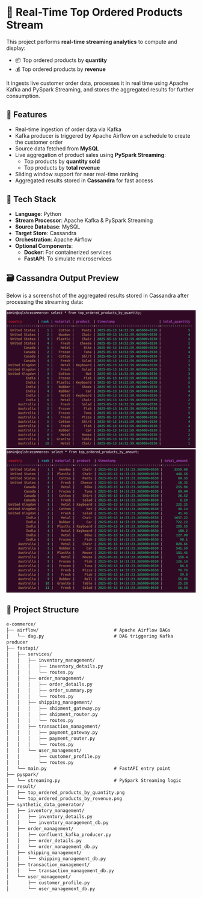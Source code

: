 # 🛒 Real-Time Top Ordered Products Stream

This project performs **real-time streaming analytics** to compute and display:

- 📦 Top ordered products by **quantity**
- 💰 Top ordered products by **revenue**

It ingests live customer order data, processes it in real time using Apache Kafka and PySpark Streaming, and stores the aggregated results for further consumption.

## 🚀 Features

- Real-time ingestion of order data via Kafka
- Kafka producer is triggered by Apache Airflow on a schedule to create the customer order
- Source data fetched from **MySQL**
- Live aggregation of product sales using **PySpark Streaming**:
  - Top products by **quantity sold**
  - Top products by **total revenue**
- Sliding window support for near real-time ranking
- Aggregated results stored in **Cassandra** for fast access

## 🧱 Tech Stack

- **Language**: Python
- **Stream Processor**: Apache Kafka & PySpark Streaming
- **Source Database**: MySQL
- **Target Store**: Cassandra
- **Orchestration**: Apache Airflow
- **Optional Components**:
  - **Docker**: For containerized services
  - **FastAPI**: To simulate microservices

## 🗃️ Cassandra Output Preview

Below is a screenshot of the aggregated results stored in Cassandra after processing the streaming data:

![Cassandra Output](result/top_ordered_products_by_quantity.png)
![Cassandra Output](result/top_ordered_products_by_revenue.png)

## 📁 Project Structure

```text
e-commerce/
├── airflow/                            # Apache Airflow DAGs
│   └── dag.py                          # DAG triggering Kafka producer
├── fastapi/
│   ├── services/
│   │   ├── inventory_management/
│   │   │   ├── inventory_details.py
│   │   │   └── routes.py
│   │   ├── order_management/
│   │   │   ├── order_details.py
│   │   │   ├── order_summary.py
│   │   │   └── routes.py
│   │   ├── shipping_management/
│   │   │   ├── shipment_gateway.py
│   │   │   ├── shipment_router.py
│   │   │   └── routes.py
│   │   ├── transaction_management/
│   │   │   ├── payment_gateway.py
│   │   │   ├── payment_router.py
│   │   │   └── routes.py
│   │   └── user_management/
│   │       ├── customer_profile.py
│   │       └── routes.py
│   └── main.py                         # FastAPI entry point
├── pyspark/
│   └── streaming.py                    # PySpark Streaming logic
├── result/
│   ├── top_ordered_products_by_quantity.png
│   └── top_ordered_products_by_revenue.png
├── synthetic_data_generator/
│   ├── inventory_management/
│   │   ├── inventory_details.py
│   │   └── inventory_management_db.py
│   ├── order_management/
│   │   ├── confluent_kafka_producer.py
│   │   ├── order_details.py
│   │   └── order_management_db.py
│   ├── shipping_management/
│   │   └── shipping_management_db.py
│   ├── transaction_management/
│   │   └── transaction_management_db.py
│   └── user_management/
│       ├── customer_profile.py
│       └── user_management_db.py
